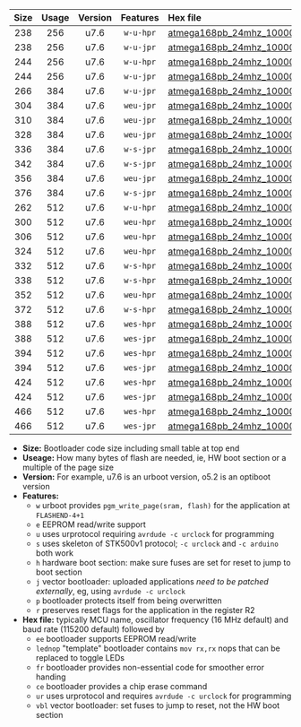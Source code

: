 |Size|Usage|Version|Features|Hex file|
|:-:|:-:|:-:|:-:|:--|
|238|256|u7.6|`w-u-hpr`|[atmega168pb_24mhz_1000000bps_ur.hex](https://raw.githubusercontent.com/stefanrueger/urboot/main//atmega168pb_24mhz_1000000bps_ur.hex)|
|238|256|u7.6|`w-u-jpr`|[atmega168pb_24mhz_1000000bps_ur_vbl.hex](https://raw.githubusercontent.com/stefanrueger/urboot/main//atmega168pb_24mhz_1000000bps_ur_vbl.hex)|
|244|256|u7.6|`w-u-hpr`|[atmega168pb_24mhz_1000000bps_lednop_ur.hex](https://raw.githubusercontent.com/stefanrueger/urboot/main//atmega168pb_24mhz_1000000bps_lednop_ur.hex)|
|244|256|u7.6|`w-u-jpr`|[atmega168pb_24mhz_1000000bps_lednop_ur_vbl.hex](https://raw.githubusercontent.com/stefanrueger/urboot/main//atmega168pb_24mhz_1000000bps_lednop_ur_vbl.hex)|
|266|384|u7.6|`w-u-jpr`|[atmega168pb_24mhz_1000000bps_lednop_fr_ur_vbl.hex](https://raw.githubusercontent.com/stefanrueger/urboot/main//atmega168pb_24mhz_1000000bps_lednop_fr_ur_vbl.hex)|
|304|384|u7.6|`weu-jpr`|[atmega168pb_24mhz_1000000bps_ee_ur_vbl.hex](https://raw.githubusercontent.com/stefanrueger/urboot/main//atmega168pb_24mhz_1000000bps_ee_ur_vbl.hex)|
|310|384|u7.6|`weu-jpr`|[atmega168pb_24mhz_1000000bps_ee_lednop_ur_vbl.hex](https://raw.githubusercontent.com/stefanrueger/urboot/main//atmega168pb_24mhz_1000000bps_ee_lednop_ur_vbl.hex)|
|328|384|u7.6|`weu-jpr`|[atmega168pb_24mhz_1000000bps_ee_lednop_fr_ur_vbl.hex](https://raw.githubusercontent.com/stefanrueger/urboot/main//atmega168pb_24mhz_1000000bps_ee_lednop_fr_ur_vbl.hex)|
|336|384|u7.6|`w-s-jpr`|[atmega168pb_24mhz_1000000bps_vbl.hex](https://raw.githubusercontent.com/stefanrueger/urboot/main//atmega168pb_24mhz_1000000bps_vbl.hex)|
|342|384|u7.6|`w-s-jpr`|[atmega168pb_24mhz_1000000bps_lednop_vbl.hex](https://raw.githubusercontent.com/stefanrueger/urboot/main//atmega168pb_24mhz_1000000bps_lednop_vbl.hex)|
|356|384|u7.6|`weu-jpr`|[atmega168pb_24mhz_1000000bps_ee_lednop_fr_ce_ur_vbl.hex](https://raw.githubusercontent.com/stefanrueger/urboot/main//atmega168pb_24mhz_1000000bps_ee_lednop_fr_ce_ur_vbl.hex)|
|376|384|u7.6|`w-s-jpr`|[atmega168pb_24mhz_1000000bps_lednop_fr_vbl.hex](https://raw.githubusercontent.com/stefanrueger/urboot/main//atmega168pb_24mhz_1000000bps_lednop_fr_vbl.hex)|
|262|512|u7.6|`w-u-hpr`|[atmega168pb_24mhz_1000000bps_lednop_fr_ur.hex](https://raw.githubusercontent.com/stefanrueger/urboot/main//atmega168pb_24mhz_1000000bps_lednop_fr_ur.hex)|
|300|512|u7.6|`weu-hpr`|[atmega168pb_24mhz_1000000bps_ee_ur.hex](https://raw.githubusercontent.com/stefanrueger/urboot/main//atmega168pb_24mhz_1000000bps_ee_ur.hex)|
|306|512|u7.6|`weu-hpr`|[atmega168pb_24mhz_1000000bps_ee_lednop_ur.hex](https://raw.githubusercontent.com/stefanrueger/urboot/main//atmega168pb_24mhz_1000000bps_ee_lednop_ur.hex)|
|324|512|u7.6|`weu-hpr`|[atmega168pb_24mhz_1000000bps_ee_lednop_fr_ur.hex](https://raw.githubusercontent.com/stefanrueger/urboot/main//atmega168pb_24mhz_1000000bps_ee_lednop_fr_ur.hex)|
|332|512|u7.6|`w-s-hpr`|[atmega168pb_24mhz_1000000bps.hex](https://raw.githubusercontent.com/stefanrueger/urboot/main//atmega168pb_24mhz_1000000bps.hex)|
|338|512|u7.6|`w-s-hpr`|[atmega168pb_24mhz_1000000bps_lednop.hex](https://raw.githubusercontent.com/stefanrueger/urboot/main//atmega168pb_24mhz_1000000bps_lednop.hex)|
|352|512|u7.6|`weu-hpr`|[atmega168pb_24mhz_1000000bps_ee_lednop_fr_ce_ur.hex](https://raw.githubusercontent.com/stefanrueger/urboot/main//atmega168pb_24mhz_1000000bps_ee_lednop_fr_ce_ur.hex)|
|372|512|u7.6|`w-s-hpr`|[atmega168pb_24mhz_1000000bps_lednop_fr.hex](https://raw.githubusercontent.com/stefanrueger/urboot/main//atmega168pb_24mhz_1000000bps_lednop_fr.hex)|
|388|512|u7.6|`wes-hpr`|[atmega168pb_24mhz_1000000bps_ee.hex](https://raw.githubusercontent.com/stefanrueger/urboot/main//atmega168pb_24mhz_1000000bps_ee.hex)|
|388|512|u7.6|`wes-jpr`|[atmega168pb_24mhz_1000000bps_ee_vbl.hex](https://raw.githubusercontent.com/stefanrueger/urboot/main//atmega168pb_24mhz_1000000bps_ee_vbl.hex)|
|394|512|u7.6|`wes-hpr`|[atmega168pb_24mhz_1000000bps_ee_lednop.hex](https://raw.githubusercontent.com/stefanrueger/urboot/main//atmega168pb_24mhz_1000000bps_ee_lednop.hex)|
|394|512|u7.6|`wes-jpr`|[atmega168pb_24mhz_1000000bps_ee_lednop_vbl.hex](https://raw.githubusercontent.com/stefanrueger/urboot/main//atmega168pb_24mhz_1000000bps_ee_lednop_vbl.hex)|
|424|512|u7.6|`wes-hpr`|[atmega168pb_24mhz_1000000bps_ee_lednop_fr.hex](https://raw.githubusercontent.com/stefanrueger/urboot/main//atmega168pb_24mhz_1000000bps_ee_lednop_fr.hex)|
|424|512|u7.6|`wes-jpr`|[atmega168pb_24mhz_1000000bps_ee_lednop_fr_vbl.hex](https://raw.githubusercontent.com/stefanrueger/urboot/main//atmega168pb_24mhz_1000000bps_ee_lednop_fr_vbl.hex)|
|466|512|u7.6|`wes-hpr`|[atmega168pb_24mhz_1000000bps_ee_lednop_fr_ce.hex](https://raw.githubusercontent.com/stefanrueger/urboot/main//atmega168pb_24mhz_1000000bps_ee_lednop_fr_ce.hex)|
|466|512|u7.6|`wes-jpr`|[atmega168pb_24mhz_1000000bps_ee_lednop_fr_ce_vbl.hex](https://raw.githubusercontent.com/stefanrueger/urboot/main//atmega168pb_24mhz_1000000bps_ee_lednop_fr_ce_vbl.hex)|

- **Size:** Bootloader code size including small table at top end
- **Useage:** How many bytes of flash are needed, ie, HW boot section or a multiple of the page size
- **Version:** For example, u7.6 is an urboot version, o5.2 is an optiboot version
- **Features:**
  + `w` urboot provides `pgm_write_page(sram, flash)` for the application at `FLASHEND-4+1`
  + `e` EEPROM read/write support
  + `u` uses urprotocol requiring `avrdude -c urclock` for programming
  + `s` uses skeleton of STK500v1 protocol; `-c urclock` and `-c arduino` both work
  + `h` hardware boot section: make sure fuses are set for reset to jump to boot section
  + `j` vector bootloader: uploaded applications *need to be patched externally*, eg, using `avrdude -c urclock`
  + `p` bootloader protects itself from being overwritten
  + `r` preserves reset flags for the application in the register R2
- **Hex file:** typically MCU name, oscillator frequency (16 MHz default) and baud rate (115200 default) followed by
  + `ee` bootloader supports EEPROM read/write
  + `lednop` "template" bootloader contains `mov rx,rx` nops that can be replaced to toggle LEDs
  + `fr` bootloader provides non-essential code for smoother error handing
  + `ce` bootloader provides a chip erase command
  + `ur` uses urprotocol and requires `avrdude -c urclock` for programming
  + `vbl` vector bootloader: set fuses to jump to reset, not the HW boot section
